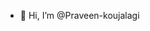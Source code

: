 - 👋 Hi, I’m @Praveen-koujalagi

<!---
Praveen-koujalagi/Praveen-koujalagi is a ✨ special ✨ repository because its `README.md` (this file) appears on your GitHub profile.
You can click the Preview link to take a look at your changes.
--->
